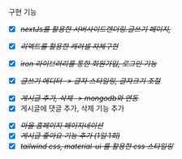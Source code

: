 구현 기능

- [x] ~~_nextJs를 활용한 서버사이드렌더링.글쓰기 페이지,_~~

* [x] ~~_리액트를 활용한 캐러셀 자체구현_~~
* [x] ~~_iron 라이브러리를 통한 회원가입, 로그인 기능_~~

* [x] ~~_글쓰기 에디터 -> 글자 스타일링, 글자크기 조절_~~

- [x] ~~_게시글 추가, 삭제 -> mongodb와 연동_~~
- [x] 게시글에 댓글 추가, 삭제 기능 추가

* [x] ~~_마을 홈페이지 페이지네이션_~~
* [x] ~~_게시글 좋아요 기능 추가 (1일 1회)_~~
* [x] ~~_tailwind css, material-ui 를 활용한 css 스타일링_~~
